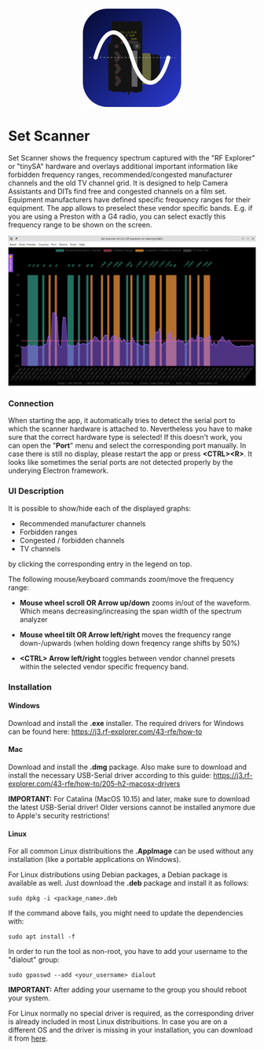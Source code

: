 <p align="center">
<img src="images/set_scanner_readme.png" width="200px">
</p>

# Set Scanner
Set Scanner shows the frequency spectrum captured with the "RF Explorer" or "tinySA" hardware and overlays additional important information like forbidden frequency ranges, recommended/congested manufacturer channels and the old TV channel grid. It is designed to help Camera Assistants and DITs find free and congested channels on a film set. Equipment manufacturers have defined specific frequency ranges for their equipment. The app allows to preselect these vendor specific bands. E.g. if you are using a Preston with a G4 radio, you can select exactly this frequency range to be shown on the screen.

<p align="center">
<img src="images/screenshot.png">
</p>

### Connection
When starting the app, it automatically tries to detect the serial port to which the scanner hardware is attached to. Nevertheless you have to make sure that the correct hardware type is selected! If this doesn't work, you can open the "**Port**" menu and select the corresponding port manually. In case there is still no display, please restart the app or press **\<CTRL>\<R>**. It looks like sometimes the serial ports are not detected properly by the underying Electron framework.

### UI Description
It is possible to show/hide each of the displayed graphs:

* Recommended manufacturer channels
* Forbidden ranges
* Congested / forbidden channels
* TV channels

by clicking the corresponding entry in the legend on top.

The following mouse/keyboard commands zoom/move the frequency range:

* **Mouse wheel scroll OR Arrow up/down** zooms in/out of the waveform. Which means decreasing/increasing the span width of the spectrum analyzer

* **Mouse wheel tilt OR Arrow left/right** moves the frequency range down-/upwards (when holding down <SHIFT> freqency range shifts by 50%)

* **\<CTRL> Arrow left/right** toggles between vendor channel presets within the selected vendor specific frequency band.

### Installation

#### Windows
Download and install the **.exe** installer. The required drivers for Windows can be found here: https://j3.rf-explorer.com/43-rfe/how-to

#### Mac
Download and install the **.dmg** package. Also make sure to download and install the necessary USB-Serial driver according to this guide: https://j3.rf-explorer.com/43-rfe/how-to/205-h2-macosx-drivers

**IMPORTANT:** For Catalina (MacOS 10.15) and later, make sure to download the latest USB-Serial driver! Older versions cannot be installed anymore due to Apple's security restrictions!

#### Linux
For all common Linux distribuitions the **.AppImage** can be used without any installation (like a portable applications on Windows).

For Linux distributions using Debian packages, a Debian package is available as well. Just download the **.deb** package and install it as follows:
    
    sudo dpkg -i <package_name>.deb

If the command above fails, you might need to update the dependencies with:

    sudo apt install -f

In order to run the tool as non-root, you have to add your username to the "dialout" group:

    sudo gpasswd --add <your_username> dialout
    
**IMPORTANT:** After adding your username to the group you should reboot your system.

For Linux normally no special driver is required, as the corresponding driver is already included in most Linux distribuitions. In case you are on a different OS and the driver is missing in your installation, you can download it from [here](https://www.silabs.com/developers/usb-to-uart-bridge-vcp-drivers?tab=downloads).
